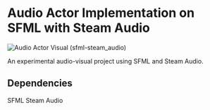 # Audio Actor Implementation on SFML with Steam Audio

![Audio Actor Visual (sfml-steam_audio)](https://github.com/user-attachments/assets/e7be3a40-78e5-49c2-8076-0a14360d8a5a)

An experimental audio-visual project using SFML and Steam Audio.

## Dependencies

SFML
Steam Audio

